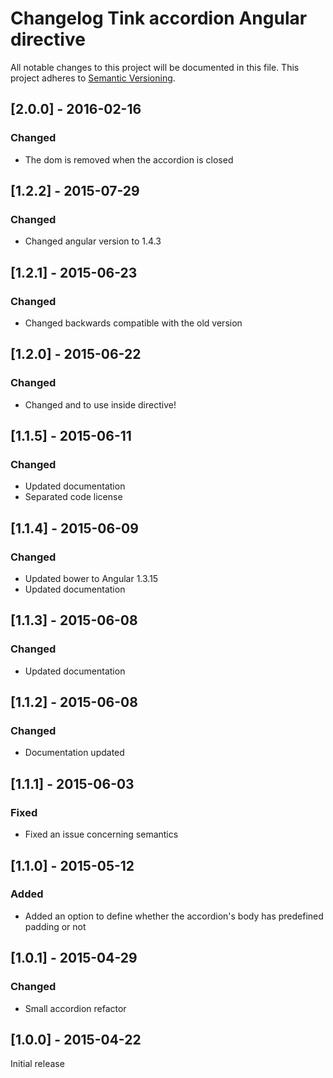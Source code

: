 # Changelog Tink accordion Angular directive

All notable changes to this project will be documented in this file.
This project adheres to [Semantic Versioning](http://semver.org/).

<!--
## [Unreleased] - [unreleased]

### Added
### Changed
### Deprecated
### Removed
### Fixed
### Security
-->
## [2.0.0] - 2016-02-16

### Changed
- The dom is removed when the accordion is closed

## [1.2.2] - 2015-07-29

### Changed
- Changed angular version to 1.4.3

## [1.2.1] - 2015-06-23

### Changed
- Changed backwards compatible with the old version

## [1.2.0] - 2015-06-22

### Changed
- Changed <data-content> and <data-header> to use inside directive!


## [1.1.5] - 2015-06-11

### Changed
- Updated documentation
- Separated code license



## [1.1.4] - 2015-06-09

### Changed
- Updated bower to Angular 1.3.15
- Updated documentation



## [1.1.3] - 2015-06-08

### Changed
- Updated documentation



## [1.1.2] - 2015-06-08

### Changed
- Documentation updated



## [1.1.1] - 2015-06-03

### Fixed
- Fixed an issue concerning semantics



## [1.1.0] - 2015-05-12

### Added
- Added an option to define whether the accordion's body has predefined padding or not



## [1.0.1] - 2015-04-29

### Changed
- Small accordion refactor



## [1.0.0] - 2015-04-22

Initial release
